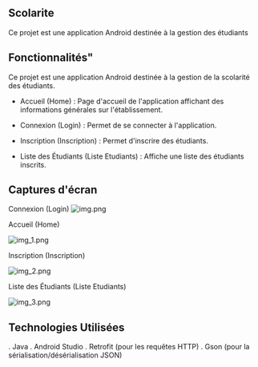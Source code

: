 ## Scolarite
Ce projet est une application Android destinée à la gestion des étudiants


## Fonctionnalités"

Ce projet est une application Android destinée à la gestion de la scolarité des étudiants.

 - Accueil (Home) : Page d'accueil de l'application affichant des informations générales sur l'établissement.

 - Connexion (Login) : Permet de se connecter à l'application.

 - Inscription (Inscription) : Permet d'inscrire des étudiants.

 - Liste des Étudiants (Liste Etudiants) : Affiche une liste des étudiants inscrits.

## Captures d'écran

Connexion (Login)
![img.png](img.png)

Accueil (Home)

![img_1.png](img_1.png)

Inscription (Inscription)

![img_2.png](img_2.png)

Liste des Étudiants (Liste Etudiants)

![img_3.png](img_3.png)

## Technologies Utilisées 
. Java
. Android Studio
. Retrofit (pour les requêtes HTTP)
. Gson (pour la sérialisation/désérialisation JSON)
